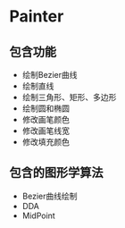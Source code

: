 # Painter
## 包含功能
  - 绘制Bezier曲线
  - 绘制直线
  - 绘制三角形、矩形、多边形
  - 绘制圆和椭圆
  - 修改画笔颜色
  - 修改画笔线宽
  - 修改填充颜色
## 包含的图形学算法
  - Bezier曲线绘制
  - DDA
  - MidPoint
